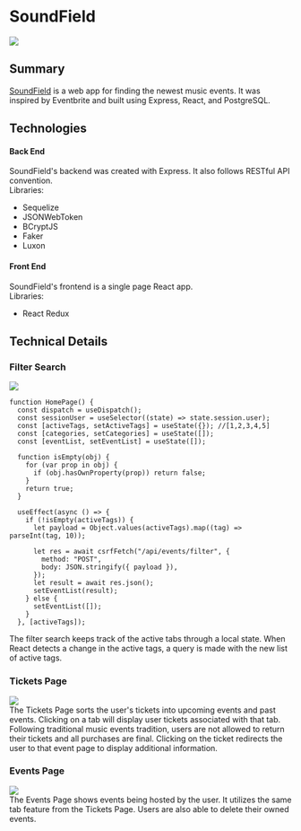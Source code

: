 # SoundField

![](https://i.gyazo.com/4b8c4427db4a39520c63245dc8342ede.jpg)
## Summary
[SoundField](https://sound-field.herokuapp.com/) is a web app for finding the newest music events. It was inspired by Eventbrite and built using Express, React, and PostgreSQL.
## Technologies
#### Back End
SoundField's backend was created with Express. It also follows RESTful API convention. <br />
Libraries:
* Sequelize
* JSONWebToken
* BCryptJS
* Faker
* Luxon
#### Front End
SoundField's frontend is a single page React app.  <br />
Libraries:
* React Redux
## Technical Details
### Filter Search
![](https://i.gyazo.com/6352cb453b1177b44d34618ba9041af1.png)
```
function HomePage() {
  const dispatch = useDispatch();
  const sessionUser = useSelector((state) => state.session.user);
  const [activeTags, setActiveTags] = useState({}); //[1,2,3,4,5]
  const [categories, setCategories] = useState([]);
  const [eventList, setEventList] = useState([]);

  function isEmpty(obj) {
    for (var prop in obj) {
      if (obj.hasOwnProperty(prop)) return false;
    }
    return true;
  }

  useEffect(async () => {
    if (!isEmpty(activeTags)) {
      let payload = Object.values(activeTags).map((tag) => parseInt(tag, 10));

      let res = await csrfFetch("/api/events/filter", {
        method: "POST",
        body: JSON.stringify({ payload }),
      });
      let result = await res.json();
      setEventList(result);
    } else {
      setEventList([]);
    }
  }, [activeTags]);
```
The filter search keeps track of the active tabs through a local state. When React detects a change in the active tags, a query is made with the new list of active tags.
### Tickets Page
![](https://i.gyazo.com/e4dfd7c22cba4a56fd6ec966a3a0e40e.png) <br />
The Tickets Page sorts the user's tickets into upcoming events and past events. Clicking on a tab will display user tickets associated with that tab. Following traditional music events tradition, users are not allowed to return their tickets and all purchases are final. Clicking on the ticket redirects the user to that event page to display additional information.
### Events Page
![](https://i.gyazo.com/c694b2281e86eeac4382f6d2420a0294.png) <br />
The Events Page shows events being hosted by the user. It utilizes the same tab feature from the Tickets Page. Users are also able to delete their owned events.

